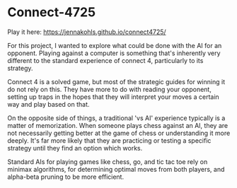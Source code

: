 # Connect-4725

Play it here: https://jennakohls.github.io/connect4725/

For this project, I wanted to explore what could be done with the AI for an opponent. Playing
against a computer is something that's inherently very different to the standard experience
of connect 4, particularly to its strategy.

Connect 4 is a solved game, but most of the strategic guides for winning it do
not rely on this. They have more to do with reading your opponent, setting
up traps in the hopes that they will interpret your moves a certain way
and play based on that.

On the opposite side of things, a traditional 'vs AI' experience typically is a
matter of memorization. When someone plays chess against an AI, they are not
necessarily getting better at the game of chess or understanding it more deeply.
It's far more likely that they are practicing or testing a specific strategy until
they find an option which works.

Standard AIs for playing games like chess, go, and tic tac toe rely on
minimax algorithms, for determining optimal moves from both players, and alpha-beta
pruning to be more efficient.
